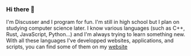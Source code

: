 ### Hi there 👋

I'm Discusser and I program for fun. I'm still in high school but I plan on studying computer science later.
I know various languages (such as C++, Rust, JavaScript, Python...) and I'm always trying to learn something new. With all these languages I've developped websites, applications, and scripts, you can find some of them on my [website](https://discusser.github.io/)
<!--
**Discusser/Discusser** is a ✨ _special_ ✨ repository because its `README.md` (this file) appears on your GitHub profile.

Here are some ideas to get you started:

- 🔭 I’m currently working on ...
- 🌱 I’m currently learning ...
- 👯 I’m looking to collaborate on ...
- 🤔 I’m looking for help with ...
- 💬 Ask me about ...
- 📫 How to reach me: ...
- 😄 Pronouns: ...
- ⚡ Fun fact: ...
-->
